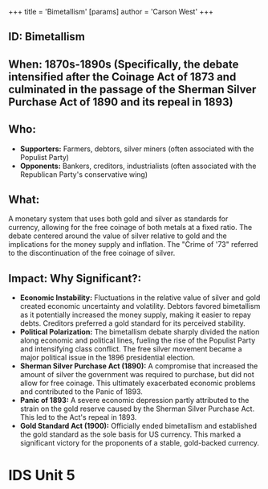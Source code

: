+++
 title = 'Bimetallism'
[params]
	author = 'Carson West'
+++
## ID: Bimetallism

## When: 1870s-1890s (Specifically, the debate intensified after the Coinage Act of 1873 and culminated in the passage of the Sherman Silver Purchase Act of 1890 and its repeal in 1893)

## Who: 
* **Supporters:** Farmers, debtors, silver miners (often associated with the Populist Party)
* **Opponents:** Bankers, creditors, industrialists (often associated with the Republican Party's conservative wing)

## What: 
A monetary system that uses both gold and silver as standards for currency, allowing for the free coinage of both metals at a fixed ratio.  The debate centered around the value of silver relative to gold and the implications for the money supply and inflation. The "Crime of '73" referred to the discontinuation of the free coinage of silver.

## Impact: Why Significant?:
* **Economic Instability:** Fluctuations in the relative value of silver and gold created economic uncertainty and volatility.  Debtors favored bimetallism as it potentially increased the money supply, making it easier to repay debts. Creditors preferred a gold standard for its perceived stability.
* **Political Polarization:** The bimetallism debate sharply divided the nation along economic and political lines, fueling the rise of the Populist Party and intensifying class conflict. The free silver movement became a major political issue in the 1896 presidential election.
* **Sherman Silver Purchase Act (1890):** A compromise that increased the amount of silver the government was required to purchase, but did not allow for free coinage.  This ultimately exacerbated economic problems and contributed to the Panic of 1893.
* **Panic of 1893:** A severe economic depression partly attributed to the strain on the gold reserve caused by the Sherman Silver Purchase Act. This led to the Act's repeal in 1893.
* **Gold Standard Act (1900):**  Officially ended bimetallism and established the gold standard as the sole basis for US currency.  This marked a significant victory for the proponents of a stable, gold-backed currency.

# IDS Unit 5